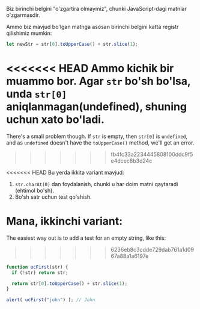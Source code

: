Biz birinchi belgini "o'zgartira olmaymiz", chunki JavaScript-dagi matnlar o'zgarmasdir.

Ammo biz mavjud bo'lgan matnga asosan birinchi belgini katta registr qilishimiz mumkin:

```js
let newStr = str[0].toUpperCase() + str.slice(1);
```

<<<<<<< HEAD
Ammo kichik bir muammo bor. Agar `str` bo'sh bo'lsa, unda `str[0]` aniqlanmagan(undefined), shuning uchun xato bo'ladi.
=======
There's a small problem though. If `str` is empty, then `str[0]` is `undefined`, and as `undefined` doesn't have the `toUpperCase()` method, we'll get an error.
>>>>>>> fb4fc33a2234445808100ddc9f5e4dcec8b3d24c

<<<<<<< HEAD
Bu yerda ikkita variant mavjud:

1. `str.charAt(0)` dan foydalanish, chunki u har doim matni qaytaradi (ehtimol bo'sh).
2. Bo'sh satr uchun test qo'shish.

Mana, ikkinchi variant:
=======
The easiest way out is to add a test for an empty string, like this:
>>>>>>> 6236eb8c3cdde729dab761a1d0967a88a1a6197e

```js run demo
function ucFirst(str) {
  if (!str) return str;

  return str[0].toUpperCase() + str.slice(1);
}

alert( ucFirst("john") ); // John
```

